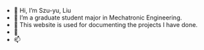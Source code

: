 - 👋 Hi, I’m Szu-yu, Liu
- 👀 I’m a graduate student major in Mechatronic Engineering. 
- 🌱 This website is used for documenting the projects I have done. 
- 💞️ 
- 📫 

<!---
Szuyu-Liu/Szuyu-Liu is a ✨ special ✨ repository because its `README.md` (this file) appears on your GitHub profile.
You can click the Preview link to take a look at your changes.
--->
